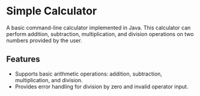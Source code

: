 # Simple Calculator

A basic command-line calculator implemented in Java. This calculator can perform addition, subtraction, multiplication, and division operations on two numbers provided by the user.

## Features

- Supports basic arithmetic operations: addition, subtraction, multiplication, and division.
- Provides error handling for division by zero and invalid operator input.
